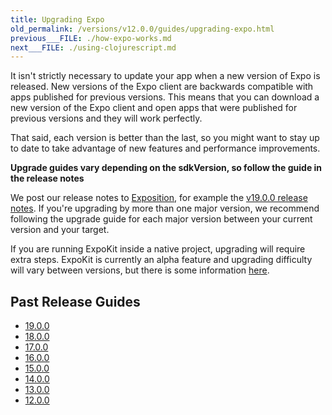 ```yaml
---
title: Upgrading Expo
old_permalink: /versions/v12.0.0/guides/upgrading-expo.html
previous___FILE: ./how-expo-works.md
next___FILE: ./using-clojurescript.md
---
```


It isn't strictly necessary to update your app when a new version of Expo is released. New versions of the Expo client are backwards compatible with apps published for previous versions. This means that you can download a new version of the Expo client and open apps that were published for previous versions and they will work perfectly.

That said, each version is better than the last, so you might want to stay up to date to take advantage of new features and performance improvements.

**Upgrade guides vary depending on the sdkVersion, so follow the guide in the release notes**

We post our release notes to [Exposition](https://blog.expo.io/), for example the [v19.0.0 release notes](https://blog.expo.io/expo-sdk-v19-0-0-is-now-available-821a62b58d3d). If you're upgrading by more than one major version, we recommend following the upgrade guide for each major version between your current version and your target.

If you are running ExpoKit inside a native project, upgrading will require extra steps. ExpoKit is currently an alpha feature and upgrading difficulty will vary between versions, but there is some information [here](expokit.html#upgrading-expokit).

## Past Release Guides

- [19.0.0](https://blog.expo.io/expo-sdk-v19-0-0-is-now-available-821a62b58d3d)
- [18.0.0](https://blog.expo.io/expo-sdk-v18-0-0-is-now-available-38e62305283)
- [17.0.0](https://blog.expo.io/expo-sdk-v17-0-0-is-now-available-2c4f13362816)
- [16.0.0](https://blog.expo.io/expo-sdk-v16-0-0-is-now-available-2151d555a580)
- [15.0.0](https://blog.expo.io/expo-sdk-v15-0-0-is-now-available-2132538fd4fb)
- [14.0.0](https://blog.expo.io/exponent-sdk-v14-0-0-is-now-available-114def29f796)
- [13.0.0](https://blog.expo.io/exponent-sdk-v13-0-0-is-now-available-77d6b193a3ef)
- [12.0.0](https://blog.expo.io/exponent-sdk-v12-0-0-is-now-available-8030e9433e7a)
